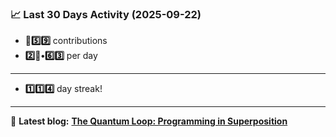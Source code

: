 <!--START_STATS-->
### 📈 Last 30 Days Activity (2025-09-22)  
- **🎱5️⃣9️⃣** contributions  
- **2️⃣🎱•6️⃣3️⃣** per day
---
- **1️⃣1️⃣4️⃣** day streak!
---
📝 **Latest blog:** [**The Quantum Loop: Programming in Superposition**](https://andriak.com/blog/quantum-loop)
<!--END_STATS-->
